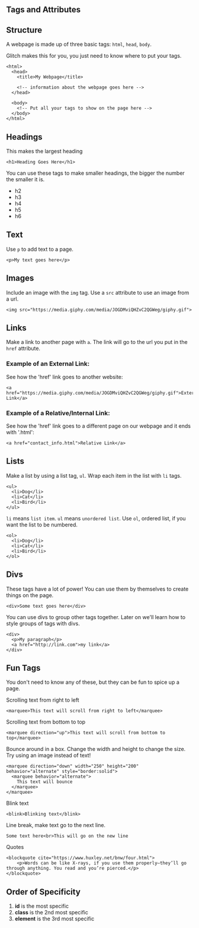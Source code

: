 ## Tags and Attributes

## Structure

A webpage is made up of three basic tags: `html`, `head`, `body`.

Glitch makes this for you, you just need to know where to put your tags.

```
<html>
  <head>
    <title>My Webpage</title>

    <!-- information about the webpage goes here -->
  </head>

  <body>
    <!-- Put all your tags to show on the page here -->
  </body>
</html>
```

## Headings

This makes the largest heading

```
<h1>Heading Goes Here</h1>
```

You can use these tags to make smaller headings, the bigger the number the smaller it is.

- h2
- h3
- h4
- h5
- h6

## Text

Use `p` to add text to a page.

```
<p>My text goes here</p>
```

## Images

Include an image with the `img` tag. Use a `src` attribute to use an image from a url.

```
<img src="https://media.giphy.com/media/JOGDMviQHZvC2QGWeg/giphy.gif">
```

## Links

Make a link to another page with `a`. The link will go to the url you put in the `href` attribute.

### Example of an External Link:
See how the 'href' link goes to another website:

```
<a href="https://media.giphy.com/media/JOGDMviQHZvC2QGWeg/giphy.gif">External Link</a>
```

### Example of a Relative/Internal Link:
See how the 'href' link goes to a different page on our webpage and it ends with '.html':
```
<a href="contact_info.html">Relative Link</a>
```

## Lists

Make a list by using a list tag, `ul`. Wrap each item in the list with `li` tags.

```
<ul>
  <li>Dog</li>
  <li>Cat</li>
  <li>Bird</li>
</ul>
```

`li` means `list item`.
`ul` means `unordered list`.
Use `ol`, ordered list, if you want the list to be numbered.

```
<ol>
  <li>Dog</li>
  <li>Cat</li>
  <li>Bird</li>
</ol>
```

## Divs

These tags have a lot of power! You can use them by themselves to create things on the page.

```
<div>Some text goes here</div>
```

You can use divs to group other tags together. Later on we'll learn how to style groups of tags with divs.

```
<div>
  <p>My paragraph</p>
  <a href="http://link.com">my link</a>
</div>
```

## Fun Tags

You don't need to know any of these, but they can be fun to spice up a page.

Scrolling text from right to left

```
<marquee>This text will scroll from right to left</marquee>
```

Scrolling text from bottom to top

```
<marquee direction="up">This text will scroll from bottom to top</marquee>
```

Bounce around in a box. Change the width and height to change the size. Try using an image instead of text!

```
<marquee direction="down" width="250" height="200" behavior="alternate" style="border:solid">
  <marquee behavior="alternate">
    This text will bounce
  </marquee>
</marquee>
```

Blink text

```
<blink>Blinking text</blink>
```

Line break, make text go to the next line.

```
Some text here<br>This will go on the new line
```

Quotes

```
<blockquote cite="https://www.huxley.net/bnw/four.html">
    <p>Words can be like X-rays, if you use them properly—they’ll go through anything. You read and you’re pierced.</p>
</blockquote>
```

## Order of Specificity

<ol>
  <li> <strong>id</strong> is the most specific</li>
  <li> <strong>class</strong> is the 2nd most specific</li>
  <li> <strong>element</strong> is the 3rd most specific</li>
</ol>